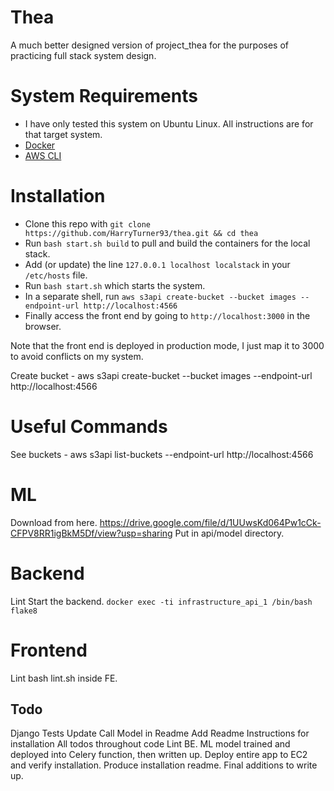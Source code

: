 # Thea
A much better designed version of project_thea for the purposes of practicing full stack system design.

# System Requirements

- I have only tested this system on Ubuntu Linux. All instructions are for that target system.
- [Docker](https://docs.docker.com/engine/install/)
- [AWS CLI](https://docs.aws.amazon.com/cli/latest/userguide/install-cliv2-linux.html)

# Installation

- Clone this repo with `git clone https://github.com/HarryTurner93/thea.git && cd thea `
- Run `bash start.sh build` to pull and build the containers for the local stack.
- Add (or update) the line `127.0.0.1 localhost localstack` in your `/etc/hosts` file.
- Run `bash start.sh` which starts the system.
- In a separate shell, run `aws s3api create-bucket --bucket images --endpoint-url http://localhost:4566`
- Finally access the front end by going to `http://localhost:3000` in the browser. 

Note that the front end is deployed in production mode, I just map it to 3000 to avoid conflicts on my system.



Create bucket -  aws s3api create-bucket --bucket images --endpoint-url http://localhost:4566



# Useful Commands
See buckets - aws s3api list-buckets --endpoint-url http://localhost:4566

# ML
Download from here.
https://drive.google.com/file/d/1UUwsKd064Pw1cCk-CFPV8RR1igBkM5Df/view?usp=sharing
Put in api/model directory.

# Backend

Lint
Start the backend.
`docker exec -ti infrastructure_api_1 /bin/bash`
`flake8`

# Frontend
 Lint
 bash lint.sh inside FE.

## Todo
Django Tests
Update Call Model in Readme
Add Readme Instructions for installation
All todos throughout code
Lint BE.
ML model trained and deployed into Celery function, then written up.
Deploy entire app to EC2 and verify installation. Produce installation readme.
Final additions to write up.

